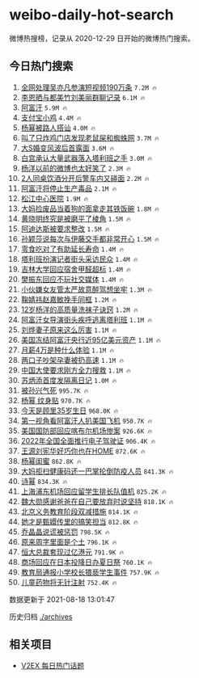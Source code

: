 # weibo-daily-hot-search

微博热搜榜，记录从 2020-12-29 日开始的微博热门搜索。

## 今日热门搜索

<!-- BEGIN -->

1. [全网处理吴亦凡参演短视频190万条](https://s.weibo.com/weibo?q=%23%E5%85%A8%E7%BD%91%E5%A4%84%E7%90%86%E5%90%B4%E4%BA%A6%E5%87%A1%E5%8F%82%E6%BC%94%E7%9F%AD%E8%A7%86%E9%A2%91190%E4%B8%87%E6%9D%A1%23&Refer=top) `7.2M 🔥`
1. [李恩晒与都美竹刘美丽群聊记录](https://s.weibo.com/weibo?q=%23%E6%9D%8E%E6%81%A9%E6%99%92%E4%B8%8E%E9%83%BD%E7%BE%8E%E7%AB%B9%E5%88%98%E7%BE%8E%E4%B8%BD%E7%BE%A4%E8%81%8A%E8%AE%B0%E5%BD%95%23&Refer=top) `6.1M 🔥`
1. [阿富汗](https://s.weibo.com/weibo?q=%E9%98%BF%E5%AF%8C%E6%B1%97&Refer=top) `5.9M 🔥`
1. [支付宝小鸡](https://s.weibo.com/weibo?q=%E6%94%AF%E4%BB%98%E5%AE%9D%E5%B0%8F%E9%B8%A1&Refer=top) `4.4M 🔥`
1. [杨幂被路人搭讪](https://s.weibo.com/weibo?q=%23%E6%9D%A8%E5%B9%82%E8%A2%AB%E8%B7%AF%E4%BA%BA%E6%90%AD%E8%AE%AA%23&Refer=top) `4.0M 🔥`
1. [叫了只炸鸡门店发现老鼠屎和蜘蛛网](https://s.weibo.com/weibo?q=%23%E5%8F%AB%E4%BA%86%E5%8F%AA%E7%82%B8%E9%B8%A1%E9%97%A8%E5%BA%97%E5%8F%91%E7%8E%B0%E8%80%81%E9%BC%A0%E5%B1%8E%E5%92%8C%E8%9C%98%E8%9B%9B%E7%BD%91%23&Refer=top) `3.7M 🔥`
1. [大S婚变风波后首露面](https://s.weibo.com/weibo?q=%23%E5%A4%A7S%E5%A9%9A%E5%8F%98%E9%A3%8E%E6%B3%A2%E5%90%8E%E9%A6%96%E9%9C%B2%E9%9D%A2%23&Refer=top) `3.6M 🔥`
1. [白宫承认大量武器落入塔利班之手](https://s.weibo.com/weibo?q=%23%E7%99%BD%E5%AE%AB%E6%89%BF%E8%AE%A4%E5%A4%A7%E9%87%8F%E6%AD%A6%E5%99%A8%E8%90%BD%E5%85%A5%E5%A1%94%E5%88%A9%E7%8F%AD%E4%B9%8B%E6%89%8B%23&Refer=top) `3.0M 🔥`
1. [杨洋以前的微博也太好笑了](https://s.weibo.com/weibo?q=%23%E6%9D%A8%E6%B4%8B%E4%BB%A5%E5%89%8D%E7%9A%84%E5%BE%AE%E5%8D%9A%E4%B9%9F%E5%A4%AA%E5%A5%BD%E7%AC%91%E4%BA%86%23&Refer=top) `2.3M 🔥`
1. [2人同桌饮酒分开后警车内又碰面](https://s.weibo.com/weibo?q=%232%E4%BA%BA%E5%90%8C%E6%A1%8C%E9%A5%AE%E9%85%92%E5%88%86%E5%BC%80%E5%90%8E%E8%AD%A6%E8%BD%A6%E5%86%85%E5%8F%88%E7%A2%B0%E9%9D%A2%23&Refer=top) `2.2M 🔥`
1. [阿富汗将停止生产毒品](https://s.weibo.com/weibo?q=%23%E9%98%BF%E5%AF%8C%E6%B1%97%E5%B0%86%E5%81%9C%E6%AD%A2%E7%94%9F%E4%BA%A7%E6%AF%92%E5%93%81%23&Refer=top) `2.1M 🔥`
1. [松江中心医院](https://s.weibo.com/weibo?q=%E6%9D%BE%E6%B1%9F%E4%B8%AD%E5%BF%83%E5%8C%BB%E9%99%A2&Refer=top) `1.9M 🔥`
1. [大妈捡废品当着狗的面拿走其铁饭碗](https://s.weibo.com/weibo?q=%23%E5%A4%A7%E5%A6%88%E6%8D%A1%E5%BA%9F%E5%93%81%E5%BD%93%E7%9D%80%E7%8B%97%E7%9A%84%E9%9D%A2%E6%8B%BF%E8%B5%B0%E5%85%B6%E9%93%81%E9%A5%AD%E7%A2%97%23&Refer=top) `1.8M 🔥`
1. [黄晓明终究是被磨平了棱角](https://s.weibo.com/weibo?q=%23%E9%BB%84%E6%99%93%E6%98%8E%E7%BB%88%E7%A9%B6%E6%98%AF%E8%A2%AB%E7%A3%A8%E5%B9%B3%E4%BA%86%E6%A3%B1%E8%A7%92%23&Refer=top) `1.5M 🔥`
1. [阿迪达斯被要求整改](https://s.weibo.com/weibo?q=%23%E9%98%BF%E8%BF%AA%E8%BE%BE%E6%96%AF%E8%A2%AB%E8%A6%81%E6%B1%82%E6%95%B4%E6%94%B9%23&Refer=top) `1.5M 🔥`
1. [孙颖莎说每次与伊藤交手都非常开心](https://s.weibo.com/weibo?q=%23%E5%AD%99%E9%A2%96%E8%8E%8E%E8%AF%B4%E6%AF%8F%E6%AC%A1%E4%B8%8E%E4%BC%8A%E8%97%A4%E4%BA%A4%E6%89%8B%E9%83%BD%E9%9D%9E%E5%B8%B8%E5%BC%80%E5%BF%83%23&Refer=top) `1.5M 🔥`
1. [零食吃对了有助延长寿命](https://s.weibo.com/weibo?q=%23%E9%9B%B6%E9%A3%9F%E5%90%83%E5%AF%B9%E4%BA%86%E6%9C%89%E5%8A%A9%E5%BB%B6%E9%95%BF%E5%AF%BF%E5%91%BD%23&Refer=top) `1.4M 🔥`
1. [塔利班扮演记者街头采访民众](https://s.weibo.com/weibo?q=%23%E5%A1%94%E5%88%A9%E7%8F%AD%E6%89%AE%E6%BC%94%E8%AE%B0%E8%80%85%E8%A1%97%E5%A4%B4%E9%87%87%E8%AE%BF%E6%B0%91%E4%BC%97%23&Refer=top) `1.4M 🔥`
1. [吉林大学回应宿舍甲醛超标](https://s.weibo.com/weibo?q=%23%E5%90%89%E6%9E%97%E5%A4%A7%E5%AD%A6%E5%9B%9E%E5%BA%94%E5%AE%BF%E8%88%8D%E7%94%B2%E9%86%9B%E8%B6%85%E6%A0%87%23&Refer=top) `1.4M 🔥`
1. [樊振东回应不玩社交媒体](https://s.weibo.com/weibo?q=%23%E6%A8%8A%E6%8C%AF%E4%B8%9C%E5%9B%9E%E5%BA%94%E4%B8%8D%E7%8E%A9%E7%A4%BE%E4%BA%A4%E5%AA%92%E4%BD%93%23&Refer=top) `1.4M 🔥`
1. [小伙嫌女友管太严故意醉驾想坐牢](https://s.weibo.com/weibo?q=%23%E5%B0%8F%E4%BC%99%E5%AB%8C%E5%A5%B3%E5%8F%8B%E7%AE%A1%E5%A4%AA%E4%B8%A5%E6%95%85%E6%84%8F%E9%86%89%E9%A9%BE%E6%83%B3%E5%9D%90%E7%89%A2%23&Refer=top) `1.3M 🔥`
1. [鞠婧祎赵嘉敏挽手同框](https://s.weibo.com/weibo?q=%23%E9%9E%A0%E5%A9%A7%E7%A5%8E%E8%B5%B5%E5%98%89%E6%95%8F%E6%8C%BD%E6%89%8B%E5%90%8C%E6%A1%86%23&Refer=top) `1.2M 🔥`
1. [12岁杨洋的高质量洗袜子诀窍](https://s.weibo.com/weibo?q=%2312%E5%B2%81%E6%9D%A8%E6%B4%8B%E7%9A%84%E9%AB%98%E8%B4%A8%E9%87%8F%E6%B4%97%E8%A2%9C%E5%AD%90%E8%AF%80%E7%AA%8D%23&Refer=top) `1.2M 🔥`
1. [阿富汗女导演街头疾呼逃离塔利班](https://s.weibo.com/weibo?q=%23%E9%98%BF%E5%AF%8C%E6%B1%97%E5%A5%B3%E5%AF%BC%E6%BC%94%E8%A1%97%E5%A4%B4%E7%96%BE%E5%91%BC%E9%80%83%E7%A6%BB%E5%A1%94%E5%88%A9%E7%8F%AD%23&Refer=top) `1.1M 🔥`
1. [刘烨妻子原来这么厉害](https://s.weibo.com/weibo?q=%23%E5%88%98%E7%83%A8%E5%A6%BB%E5%AD%90%E5%8E%9F%E6%9D%A5%E8%BF%99%E4%B9%88%E5%8E%89%E5%AE%B3%23&Refer=top) `1.1M 🔥`
1. [美国冻结阿富汗央行近95亿美元资产](https://s.weibo.com/weibo?q=%E7%BE%8E%E5%9B%BD%E5%86%BB%E7%BB%93%E9%98%BF%E5%AF%8C%E6%B1%97%E5%A4%AE%E8%A1%8C%E8%BF%9195%E4%BA%BF%E7%BE%8E%E5%85%83%E8%B5%84%E4%BA%A7&Refer=top) `1.1M 🔥`
1. [月薪4万是种什么体验](https://s.weibo.com/weibo?q=%23%E6%9C%88%E8%96%AA4%E4%B8%87%E6%98%AF%E7%A7%8D%E4%BB%80%E4%B9%88%E4%BD%93%E9%AA%8C%23&Refer=top) `1.1M 🔥`
1. [两口子吵架孕妻被扔高速](https://s.weibo.com/weibo?q=%23%E4%B8%A4%E5%8F%A3%E5%AD%90%E5%90%B5%E6%9E%B6%E5%AD%95%E5%A6%BB%E8%A2%AB%E6%89%94%E9%AB%98%E9%80%9F%23&Refer=top) `1.1M 🔥`
1. [中国大使要求刚方全力搜救](https://s.weibo.com/weibo?q=%23%E4%B8%AD%E5%9B%BD%E5%A4%A7%E4%BD%BF%E8%A6%81%E6%B1%82%E5%88%9A%E6%96%B9%E5%85%A8%E5%8A%9B%E6%90%9C%E6%95%91%23&Refer=top) `1.1M 🔥`
1. [苏炳添首度发隔离日记](https://s.weibo.com/weibo?q=%23%E8%8B%8F%E7%82%B3%E6%B7%BB%E9%A6%96%E5%BA%A6%E5%8F%91%E9%9A%94%E7%A6%BB%E6%97%A5%E8%AE%B0%23&Refer=top) `1.0M 🔥`
1. [被孙兴气死](https://s.weibo.com/weibo?q=%23%E8%A2%AB%E5%AD%99%E5%85%B4%E6%B0%94%E6%AD%BB%23&Refer=top) `995.7K 🔥`
1. [杨幂 纹身贴](https://s.weibo.com/weibo?q=%E6%9D%A8%E5%B9%82%20%E7%BA%B9%E8%BA%AB%E8%B4%B4&Refer=top) `970.7K 🔥`
1. [今天是顾里35岁生日](https://s.weibo.com/weibo?q=%23%E4%BB%8A%E5%A4%A9%E6%98%AF%E9%A1%BE%E9%87%8C35%E5%B2%81%E7%94%9F%E6%97%A5%23&Refer=top) `968.0K 🔥`
1. [第一视角看阿富汗人扒美国飞机](https://s.weibo.com/weibo?q=%23%E7%AC%AC%E4%B8%80%E8%A7%86%E8%A7%92%E7%9C%8B%E9%98%BF%E5%AF%8C%E6%B1%97%E4%BA%BA%E6%89%92%E7%BE%8E%E5%9B%BD%E9%A3%9E%E6%9C%BA%23&Refer=top) `950.7K 🔥`
1. [美国国防部回应喀布尔机场惨案](https://s.weibo.com/weibo?q=%23%E7%BE%8E%E5%9B%BD%E5%9B%BD%E9%98%B2%E9%83%A8%E5%9B%9E%E5%BA%94%E5%96%80%E5%B8%83%E5%B0%94%E6%9C%BA%E5%9C%BA%E6%83%A8%E6%A1%88%23&Refer=top) `926.6K 🔥`
1. [2022年全国全面推行电子驾驶证](https://s.weibo.com/weibo?q=%232022%E5%B9%B4%E5%85%A8%E5%9B%BD%E5%85%A8%E9%9D%A2%E6%8E%A8%E8%A1%8C%E7%94%B5%E5%AD%90%E9%A9%BE%E9%A9%B6%E8%AF%81%23&Refer=top) `906.4K 🔥`
1. [王源刘宪华好巧你也在HOME](https://s.weibo.com/weibo?q=%23%E7%8E%8B%E6%BA%90%E5%88%98%E5%AE%AA%E5%8D%8E%E5%A5%BD%E5%B7%A7%E4%BD%A0%E4%B9%9F%E5%9C%A8HOME%23&Refer=top) `872.6K 🔥`
1. [杨幂闺蜜](https://s.weibo.com/weibo?q=%E6%9D%A8%E5%B9%82%E9%97%BA%E8%9C%9C&Refer=top) `862.8K 🔥`
1. [大妈拒扫健康码还一巴掌抡倒防疫人员](https://s.weibo.com/weibo?q=%23%E5%A4%A7%E5%A6%88%E6%8B%92%E6%89%AB%E5%81%A5%E5%BA%B7%E7%A0%81%E8%BF%98%E4%B8%80%E5%B7%B4%E6%8E%8C%E6%8A%A1%E5%80%92%E9%98%B2%E7%96%AB%E4%BA%BA%E5%91%98%23&Refer=top) `841.3K 🔥`
1. [诗幂](https://s.weibo.com/weibo?q=%E8%AF%97%E5%B9%82&Refer=top) `834.3K 🔥`
1. [上海浦东机场回应留学生排长队值机](https://s.weibo.com/weibo?q=%23%E4%B8%8A%E6%B5%B7%E6%B5%A6%E4%B8%9C%E6%9C%BA%E5%9C%BA%E5%9B%9E%E5%BA%94%E7%95%99%E5%AD%A6%E7%94%9F%E6%8E%92%E9%95%BF%E9%98%9F%E5%80%BC%E6%9C%BA%23&Refer=top) `825.2K 🔥`
1. [魏大勋感谢爸爸在自己要放弃时说坚持](https://s.weibo.com/weibo?q=%23%E9%AD%8F%E5%A4%A7%E5%8B%8B%E6%84%9F%E8%B0%A2%E7%88%B8%E7%88%B8%E5%9C%A8%E8%87%AA%E5%B7%B1%E8%A6%81%E6%94%BE%E5%BC%83%E6%97%B6%E8%AF%B4%E5%9D%9A%E6%8C%81%23&Refer=top) `818.1K 🔥`
1. [北京义务教育阶段双减措施](https://s.weibo.com/weibo?q=%23%E5%8C%97%E4%BA%AC%E4%B9%89%E5%8A%A1%E6%95%99%E8%82%B2%E9%98%B6%E6%AE%B5%E5%8F%8C%E5%87%8F%E6%8E%AA%E6%96%BD%23&Refer=top) `814.1K 🔥`
1. [她才是甄嬛传里的搞笑担当](https://s.weibo.com/weibo?q=%23%E5%A5%B9%E6%89%8D%E6%98%AF%E7%94%84%E5%AC%9B%E4%BC%A0%E9%87%8C%E7%9A%84%E6%90%9E%E7%AC%91%E6%8B%85%E5%BD%93%23&Refer=top) `812.8K 🔥`
1. [乔晶晶说谎被惩罚](https://s.weibo.com/weibo?q=%23%E4%B9%94%E6%99%B6%E6%99%B6%E8%AF%B4%E8%B0%8E%E8%A2%AB%E6%83%A9%E7%BD%9A%23&Refer=top) `798.5K 🔥`
1. [原来周字里面是个土](https://s.weibo.com/weibo?q=%23%E5%8E%9F%E6%9D%A5%E5%91%A8%E5%AD%97%E9%87%8C%E9%9D%A2%E6%98%AF%E4%B8%AA%E5%9C%9F%23&Refer=top) `796.1K 🔥`
1. [恒大总裁套现过亿港元](https://s.weibo.com/weibo?q=%23%E6%81%92%E5%A4%A7%E6%80%BB%E8%A3%81%E5%A5%97%E7%8E%B0%E8%BF%87%E4%BA%BF%E6%B8%AF%E5%85%83%23&Refer=top) `791.9K 🔥`
1. [商场回应在日本投降日办夏日祭](https://s.weibo.com/weibo?q=%23%E5%95%86%E5%9C%BA%E5%9B%9E%E5%BA%94%E5%9C%A8%E6%97%A5%E6%9C%AC%E6%8A%95%E9%99%8D%E6%97%A5%E5%8A%9E%E5%A4%8F%E6%97%A5%E7%A5%AD%23&Refer=top) `760.1K 🔥`
1. [教育局通报小学校长猥亵学生事件](https://s.weibo.com/weibo?q=%23%E6%95%99%E8%82%B2%E5%B1%80%E9%80%9A%E6%8A%A5%E5%B0%8F%E5%AD%A6%E6%A0%A1%E9%95%BF%E7%8C%A5%E4%BA%B5%E5%AD%A6%E7%94%9F%E4%BA%8B%E4%BB%B6%23&Refer=top) `757.9K 🔥`
1. [儿童药物将无针注射](https://s.weibo.com/weibo?q=%23%E5%84%BF%E7%AB%A5%E8%8D%AF%E7%89%A9%E5%B0%86%E6%97%A0%E9%92%88%E6%B3%A8%E5%B0%84%23&Refer=top) `752.4K 🔥`

数据更新于 2021-08-18 13:01:47

<!-- END -->

历史归档 [./archives](./archives)

## 相关项目

- [V2EX 每日热门话题](https://github.com/boojack/v2ex-daily-hot-topic)
